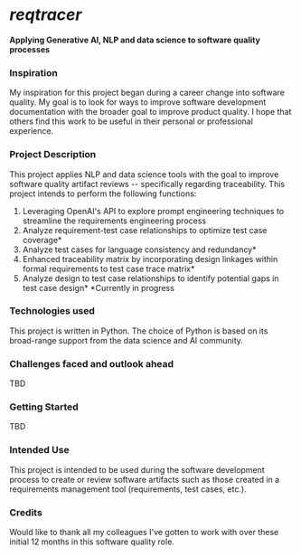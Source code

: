 # *reqtracer* 
**Applying Generative AI, NLP and data science to software quality processes** 

### Inspiration
My inspiration for this project began during a career change into software quality. My goal is to look for ways to improve software development documentation with the broader goal to improve product quality. I hope that others find this work to be useful in their personal or professional experience. 

### Project Description
This project applies NLP and data science tools with the goal to improve software quality artifact reviews -- specifically regarding traceability. This project intends to perform the following functions:

1. Leveraging OpenAI's API to explore prompt engineering techniques to streamline the requirements engineering process
2. Analyze requirement-test case relationships to optimize test case coverage*
3. Analyze test cases for language consistency and redundancy*
4. Enhanced traceability matrix by incorporating design linkages within formal requirements to test case trace matrix*
5. Analyze design to test case relationships to identify potential gaps in test case design*
*Currently in progress

### Technologies used
This project is written in Python. The choice of Python is based on its broad-range support from the data science and AI community.

### Challenges faced and outlook ahead
TBD

### Getting Started
TBD

### Intended Use
This project is intended to be used during the software development process to create or review software artifacts such as those created in a requirements management tool (requirements, test cases, etc.). 

### Credits
Would like to thank all my colleagues I've gotten to work with over these initial 12 months in this software quality role.